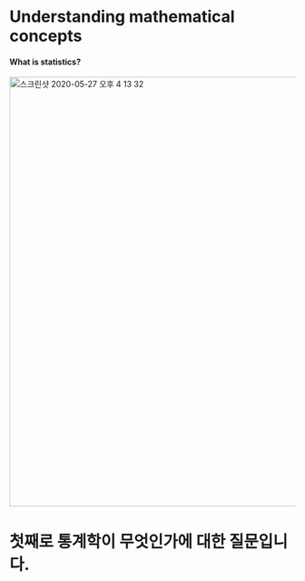 # Understanding mathematical concepts </br>

#### What is statistics?

<img width="756" alt="스크린샷 2020-05-27 오후 4 13 32" src="https://user-images.githubusercontent.com/59948809/82990291-efcba400-a036-11ea-9e54-b450786580ad.png">

# 첫째로 통계학이 무엇인가에 대한 질문입니다. 
